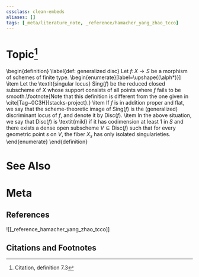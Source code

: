 ```yaml
---
cssclass: clean-embeds
aliases: []
tags: [_meta/literature_note, _reference/hamacher_yang_zhao_tcco]
---
```

# Topic[^1]
\begin{definition}
\label{def: generalized disc}
Let $f \colon X \to S$ be a morphism of schemes of finite type. 
\begin{enumerate}[label=\upshape{(\alph*)}]
    \item Let the \textit{singular locus} $\mathrm{Sing}(f)$ be the reduced closed subscheme of $X$ whose support consists of all points where $f$ fails to be smooth.\footnote{Note that this definition is different from the one given in \cite[Tag~0C3H]{stacks-project}.}
    \item  If $f$ is in addition proper and flat, we say that the scheme-theoretic image of $\mathrm{Sing}(f)$ is the (generalized) discriminant locus of $f$, and denote it by $\mathrm{Disc}(f)$. 
    \item In the above situation, we say that $\mathrm{Disc}(f)$ is \textit{mild} if it has codimension at least $1$ in $S$ and there exists a dense open subscheme $V \subseteq \mathrm{Disc}(f)$ such that for every geometric point $s$ on $V$, the fiber $X_s$ has only isolated singularieties. 
\end{enumerate}
\end{definition}

# See Also

# Meta
## References
![[_reference_hamacher_yang_zhao_tcco]]


## Citations and Footnotes
[^1]: Citation, definition 7.3